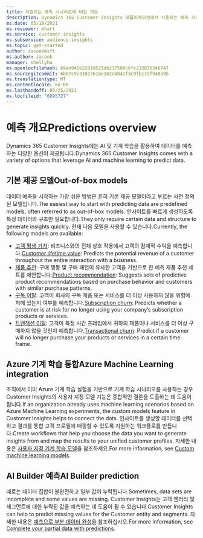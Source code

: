 ```yaml
---
title: 지원되는 예측 시나리오에 대한 개요
description: Dynamics 365 Customer Insights 애플리케이션에서 사용하는 예측 시나리오 및 옵션입니다.
ms.date: 05/18/2021
ms.reviewer: mhart
ms.service: customer-insights
ms.subservice: audience-insights
ms.topic: get-started
author: zacookmsft
ms.author: zacook
manager: shellyha
ms.openlocfilehash: 69ae945b22819521db217508c6fc232876346747
ms.sourcegitcommit: 6b07c9c3102761be162e4842f3c9fbc19f948a9b
ms.translationtype: HT
ms.contentlocale: ko-KR
ms.lasthandoff: 05/25/2021
ms.locfileid: "6095727"
---
```

# <a name="predictions-overview"></a><span data-ttu-id="ad04a-103">예측 개요</span><span class="sxs-lookup"><span data-stu-id="ad04a-103">Predictions overview</span></span>

<span data-ttu-id="ad04a-104">Dynamics 365 Customer Insights에는 AI 및 기계 학습을 활용하여 데이터를 예측하는 다양한 옵션이 제공됩니다.</span><span class="sxs-lookup"><span data-stu-id="ad04a-104">Dynamics 365 Customer Insights comes with a variety of options that leverage AI and machine learning to predict data.</span></span> 

## <a name="out-of-box-models"></a><span data-ttu-id="ad04a-105">기본 제공 모델</span><span class="sxs-lookup"><span data-stu-id="ad04a-105">Out-of-box models</span></span>

<span data-ttu-id="ad04a-106">데이터 예측을 시작하는 가장 쉬운 방법은 흔히 기본 제공 모델이라고 부르는 사전 정의된 모델입니다.</span><span class="sxs-lookup"><span data-stu-id="ad04a-106">The easiest way to start with predicting data are predefined models, often referred to as out-of-box models.</span></span> <span data-ttu-id="ad04a-107">인사이트를 빠르게 생성하도록 특정 데이터와 구조만 필요합니다.</span><span class="sxs-lookup"><span data-stu-id="ad04a-107">They only require certain data and structure to generate insights quickly.</span></span> <span data-ttu-id="ad04a-108">현재 다음 모델을 사용할 수 있습니다.</span><span class="sxs-lookup"><span data-stu-id="ad04a-108">Currently, the following models are available:</span></span> 
- <span data-ttu-id="ad04a-109">[고객 평생 가치](predict-customer-lifetime-value.md): 비즈니스와의 전체 상호 작용에서 고객의 잠재적 수익을 예측합니다.</span><span class="sxs-lookup"><span data-stu-id="ad04a-109">[Customer lifetime value](predict-customer-lifetime-value.md): Predicts the potential revenue of a customer throughout the entire interaction with a business.</span></span> 
- <span data-ttu-id="ad04a-110">[제품 추천](predict-product-recommendation.md): 구매 행동 및 구매 패턴이 유사한 고객을 기반으로 한 예측 제품 추천 세트를 제안합니다.</span><span class="sxs-lookup"><span data-stu-id="ad04a-110">[Product recommendation](predict-product-recommendation.md): Suggests sets of predictive product recommendations based on purchase behavior and customers with similar purchase patterns.</span></span>
- <span data-ttu-id="ad04a-111">[구독 이탈](predict-subscription-churn.md): 고객이 회사의 구독 제품 또는 서비스를 더 이상 사용하지 않을 위험에 처해 있는지 여부를 예측합니다.</span><span class="sxs-lookup"><span data-stu-id="ad04a-111">[Subscription churn](predict-subscription-churn.md): Predicts whether a customer is at risk for no longer using your company’s subscription products or services.</span></span>
- <span data-ttu-id="ad04a-112">[트랜잭션 이탈](predict-transactional-churn.md): 고객이 특정 시간 프레임에서 귀하의 제품이나 서비스를 더 이상 구매하지 않을 것인지 예측합니다.</span><span class="sxs-lookup"><span data-stu-id="ad04a-112">[Transactional churn](predict-transactional-churn.md): Predict if a customer will no longer purchase your products or services in a certain time frame.</span></span>

## <a name="azure-machine-learning-integration"></a><span data-ttu-id="ad04a-113">Azure 기계 학습 통합</span><span class="sxs-lookup"><span data-stu-id="ad04a-113">Azure Machine Learning integration</span></span>

<span data-ttu-id="ad04a-114">조직에서 이미 Azure 기계 학습 실험을 기반으로 기계 학습 시나리오를 사용하는 경우 Customer Insights의 사용자 지정 모델 기능은 종합적인 결론을 도출하는 데 도움이 됩니다.</span><span class="sxs-lookup"><span data-stu-id="ad04a-114">If an organization already uses machine learning scenarios based on Azure Machine Learning experiments, the custom models feature in Customer Insights helps to connect the dots.</span></span> <span data-ttu-id="ad04a-115">인사이트를 생성할 데이터를 선택하고 결과를 통합 고객 프로필에 매핑할 수 있도록 지원하는 워크플로를 만듭니다.</span><span class="sxs-lookup"><span data-stu-id="ad04a-115">Create workflows that help you choose the data you want to generate insights from and map the results to your unified customer profiles.</span></span> <span data-ttu-id="ad04a-116">자세한 내용은 [사용자 지정 기계 학습 모델](custom-models.md)을 참조하세요.</span><span class="sxs-lookup"><span data-stu-id="ad04a-116">For more information, see [Custom machine learning models](custom-models.md).</span></span>

## <a name="ai-builder-prediction"></a><span data-ttu-id="ad04a-117">AI Builder 예측</span><span class="sxs-lookup"><span data-stu-id="ad04a-117">AI Builder prediction</span></span>

<span data-ttu-id="ad04a-118">때로는 데이터 집합이 불완전하고 일부 값이 누락됩니다.</span><span class="sxs-lookup"><span data-stu-id="ad04a-118">Sometimes, data sets are incomplete and some values are missing.</span></span> <span data-ttu-id="ad04a-119">Customer Insights는 고객 엔터티 및 세그먼트에 대한 누락된 값을 예측하는 데 도움이 될 수 있습니다.</span><span class="sxs-lookup"><span data-stu-id="ad04a-119">Customer Insights can help to predict missing values for the Customer entity and segments.</span></span> <span data-ttu-id="ad04a-120">자세한 내용은 [예측으로 부분 데이터 완성](predictions.md)을 참조하십시오.</span><span class="sxs-lookup"><span data-stu-id="ad04a-120">For more information, see [Complete your partial data with predictions](predictions.md).</span></span>
